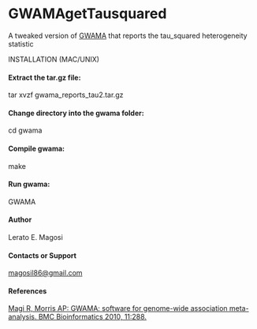 # GWAMAgetTausquared
A tweaked version of [GWAMA](http://bmcbioinformatics.biomedcentral.com/articles/10.1186/1471-2105-11-288) that reports the tau_squared heterogeneity statistic

INSTALLATION (MAC/UNIX)

#### Extract the tar.gz file:
tar xvzf gwama_reports_tau2.tar.gz

#### Change directory into the gwama folder:
cd gwama

#### Compile gwama:
make 

#### Run gwama:
GWAMA

#### Author
Lerato E. Magosi

#### Contacts or Support
magosil86@gmail.com

#### References
[Magi R, Morris AP: GWAMA: software for genome-wide association meta-analysis. BMC Bioinformatics 2010, 11:288.](http://www.geenivaramu.ee/en/tools/gwama)
